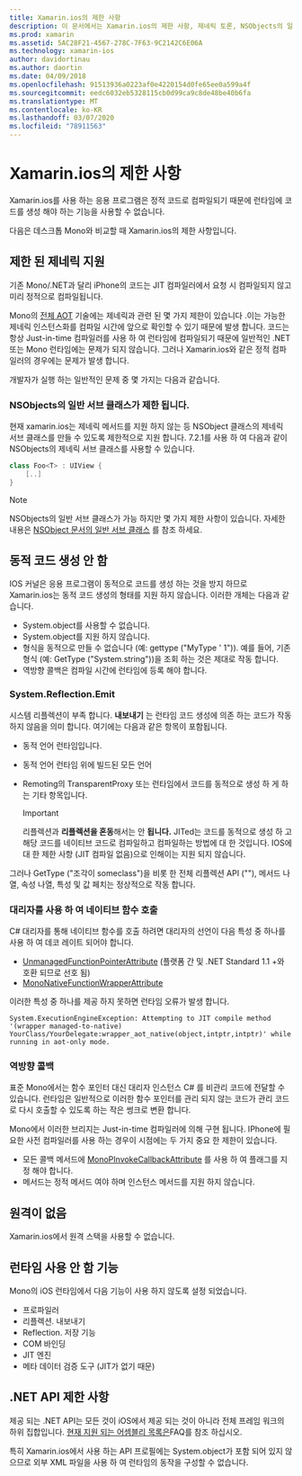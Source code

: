```yaml
---
title: Xamarin.ios의 제한 사항
description: 이 문서에서는 Xamarin.ios의 제한 사항, 제네릭 토론, NSObjects의 일반 서브 클래스, 제네릭 개체에서 P/Invoke 등에 대해 설명 합니다.
ms.prod: xamarin
ms.assetid: 5AC28F21-4567-278C-7F63-9C2142C6E06A
ms.technology: xamarin-ios
author: davidortinau
ms.author: daortin
ms.date: 04/09/2018
ms.openlocfilehash: 91513936a0223af0e4220154d0fe65ee0a599a4f
ms.sourcegitcommit: eedc6032eb5328115cb0d99ca9c8de48be40b6fa
ms.translationtype: MT
ms.contentlocale: ko-KR
ms.lasthandoff: 03/07/2020
ms.locfileid: "78911563"
---
```

# <a name="limitations-of-xamarinios"></a>Xamarin.ios의 제한 사항

Xamarin.ios를 사용 하는 응용 프로그램은 정적 코드로 컴파일되기 때문에 런타임에 코드를 생성 해야 하는 기능을 사용할 수 없습니다.

다음은 데스크톱 Mono와 비교할 때 Xamarin.ios의 제한 사항입니다.

 <a name="Limited_Generics_Support" />

## <a name="limited-generics-support"></a>제한 된 제네릭 지원

기존 Mono/.NET과 달리 iPhone의 코드는 JIT 컴파일러에서 요청 시 컴파일되지 않고 미리 정적으로 컴파일됩니다.

Mono의 [전체 AOT](https://www.mono-project.com/docs/advanced/aot/#full-aot) 기술에는 제네릭과 관련 된 몇 가지 제한이 있습니다 .이는 가능한 제네릭 인스턴스화를 컴파일 시간에 앞으로 확인할 수 있기 때문에 발생 합니다. 코드는 항상 Just-in-time 컴파일러를 사용 하 여 런타임에 컴파일되기 때문에 일반적인 .NET 또는 Mono 런타임에는 문제가 되지 않습니다. 그러나 Xamarin.ios와 같은 정적 컴파일러의 경우에는 문제가 발생 합니다.

개발자가 실행 하는 일반적인 문제 중 몇 가지는 다음과 같습니다.

 <a name="Generic_Subclasses_of_NSObjects_are_limited" />

### <a name="generic-subclasses-of-nsobjects-are-limited"></a>NSObjects의 일반 서브 클래스가 제한 됩니다.

현재 xamarin.ios는 제네릭 메서드를 지원 하지 않는 등 NSObject 클래스의 제네릭 서브 클래스를 만들 수 있도록 제한적으로 지원 합니다. 7\.2.1를 사용 하 여 다음과 같이 NSObjects의 제네릭 서브 클래스를 사용할 수 있습니다.

```csharp
class Foo<T> : UIView {
    [..]
}
```

> [!NOTE]
> NSObjects의 일반 서브 클래스가 가능 하지만 몇 가지 제한 사항이 있습니다. 자세한 내용은 [NSObject 문서의 일반 서브 클래스](~/ios/internals/api-design/nsobject-generics.md) 를 참조 하세요.

 <a name="No_Dynamic_Code_Generation" />

## <a name="no-dynamic-code-generation"></a>동적 코드 생성 안 함

IOS 커널은 응용 프로그램이 동적으로 코드를 생성 하는 것을 방지 하므로 Xamarin.ios는 동적 코드 생성의 형태를 지원 하지 않습니다. 이러한 개체는 다음과 같습니다.

- System.object를 사용할 수 없습니다.
- System.object를 지원 하지 않습니다.
- 형식을 동적으로 만들 수 없습니다 (예: gettype ("MyType ' 1")). 예를 들어, 기존 형식 (예: GetType ("System.string"))을 조회 하는 것은 제대로 작동 합니다.
- 역방향 콜백은 컴파일 시간에 런타임에 등록 해야 합니다.

 <a name="System.Reflection.Emit" />

### <a name="systemreflectionemit"></a>System.Reflection.Emit

시스템 리플렉션이 부족 합니다. **내보내기** 는 런타임 코드 생성에 의존 하는 코드가 작동 하지 않음을 의미 합니다. 여기에는 다음과 같은 항목이 포함됩니다.

- 동적 언어 런타임입니다.
- 동적 언어 런타임 위에 빌드된 모든 언어
- Remoting의 TransparentProxy 또는 런타임에서 코드를 동적으로 생성 하 게 하는 기타 항목입니다.

  > [!IMPORTANT]
  > 리플렉션과 **리플렉션을 혼동**해서는 안 **됩니다.** JITed는 코드를 동적으로 생성 하 고 해당 코드를 네이티브 코드로 컴파일하고 컴파일하는 방법에 대 한 것입니다. IOS에 대 한 제한 사항 (JIT 컴파일 없음)으로 인해이는 지원 되지 않습니다.

그러나 GetType ("조각이 someclass")을 비롯 한 전체 리플렉션 API (""), 메서드 나열, 속성 나열, 특성 및 값 페치는 정상적으로 작동 합니다.

### <a name="using-delegates-to-call-native-functions"></a>대리자를 사용 하 여 네이티브 함수 호출

C# 대리자를 통해 네이티브 함수를 호출 하려면 대리자의 선언이 다음 특성 중 하나를 사용 하 여 데코 레이트 되어야 합니다.

- [UnmanagedFunctionPointerAttribute](xref:System.Runtime.InteropServices.UnmanagedFunctionPointerAttribute) (플랫폼 간 및 .NET Standard 1.1 +와 호환 되므로 선호 됨)
- [MonoNativeFunctionWrapperAttribute](xref:ObjCRuntime.MonoNativeFunctionWrapperAttribute)

이러한 특성 중 하나를 제공 하지 못하면 런타임 오류가 발생 합니다.

```
System.ExecutionEngineException: Attempting to JIT compile method '(wrapper managed-to-native) YourClass/YourDelegate:wrapper_aot_native(object,intptr,intptr)' while running in aot-only mode.
```

 <a name="Reverse_Callbacks" />

### <a name="reverse-callbacks"></a>역방향 콜백

표준 Mono에서는 함수 포인터 대신 대리자 인스턴스 C# 를 비관리 코드에 전달할 수 있습니다. 런타임은 일반적으로 이러한 함수 포인터를 관리 되지 않는 코드가 관리 코드로 다시 호출할 수 있도록 하는 작은 썽크로 변환 합니다.

Mono에서 이러한 브리지는 Just-in-time 컴파일러에 의해 구현 됩니다. IPhone에 필요한 사전 컴파일러를 사용 하는 경우이 시점에는 두 가지 중요 한 제한이 있습니다.

- 모든 콜백 메서드에 [MonoPInvokeCallbackAttribute](xref:ObjCRuntime.MonoPInvokeCallbackAttribute) 를 사용 하 여 플래그를 지정 해야 합니다.
- 메서드는 정적 메서드 여야 하며 인스턴스 메서드를 지원 하지 않습니다.

<a name="No_Remoting" />

## <a name="no-remoting"></a>원격이 없음

Xamarin.ios에서 원격 스택을 사용할 수 없습니다.

 <a name="Runtime_Disabled_Features" />

## <a name="runtime-disabled-features"></a>런타임 사용 안 함 기능

Mono의 iOS 런타임에서 다음 기능이 사용 하지 않도록 설정 되었습니다.

- 프로파일러
- 리플렉션. 내보내기
- Reflection. 저장 기능
- COM 바인딩
- JIT 엔진
- 메타 데이터 검증 도구 (JIT가 없기 때문)

 <a name=".NET_API_Limitations" />

## <a name="net-api-limitations"></a>.NET API 제한 사항

제공 되는 .NET API는 모든 것이 iOS에서 제공 되는 것이 아니라 전체 프레임 워크의 하위 집합입니다. [현재 지원 되는 어셈블리 목록은](~/cross-platform/internals/available-assemblies.md)FAQ를 참조 하십시오.

특히 Xamarin.ios에서 사용 하는 API 프로필에는 System.object가 포함 되어 있지 않으므로 외부 XML 파일을 사용 하 여 런타임의 동작을 구성할 수 없습니다.
